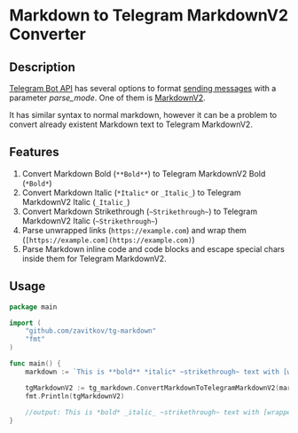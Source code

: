# Markdown to Telegram MarkdownV2 Converter

## Description

[Telegram Bot API](https://core.telegram.org/bots/api) has several options to format [sending messages](https://core.telegram.org/bots/api#sendmessage) with a parameter _parse_mode_. One of them is [MarkdownV2](https://core.telegram.org/bots/api#markdownv2-style). 

It has similar syntax to normal markdown, however it can be a problem to convert already existent Markdown text to Telegram MarkdownV2.

## Features

1. Convert Markdown Bold (`**Bold**`) to Telegram MarkdownV2 Bold (`*Bold*`)
2. Convert Markdown Italic (`*Italic*` or `_Italic_`) to Telegram MarkdownV2 Italic (`_Italic_`)
3. Convert Markdown Strikethrough (`~Strikethrough~`) to Telegram MarkdownV2 Italic (`~Strikethrough~`)
4. Parse unwrapped links (`https://example.com`) and wrap them (`[https://example.com](https://example.com)`)
5. Parse Markdown inline code and code blocks and escape special chars inside them for Telegram MarkdownV2.

## Usage

```go
package main 

import (
    "github.com/zavitkov/tg-markdown"
    "fmt"
)

func main() {
    markdown := `This is **bold** *italic* ~strikethrough~ text with [wrapped](https://github.com/zavitkov/tg-markdown) link and unwrapped link: https://github.com/zavitkov/tg-markdown`

    tgMarkdownV2 := tg_markdown.ConvertMarkdownToTelegramMarkdownV2(markdown)
    fmt.Println(tgMarkdownV2)
	
    //output: This is *bold* _italic_ ~strikethrough~ text with [wrapped](https://github.com/zavitkov/tg-markdown) link and unwrapped link: [https://github\.com/zavitkov/tg\-markdown](https://github.com/zavitkov/tg-markdown)
}
```